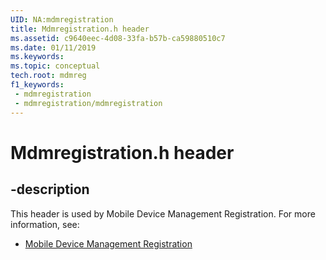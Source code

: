 ```yaml
---
UID: NA:mdmregistration
title: Mdmregistration.h header
ms.assetid: c9640eec-4d08-33fa-b57b-ca59880510c7
ms.date: 01/11/2019
ms.keywords: 
ms.topic: conceptual
tech.root: mdmreg
f1_keywords:
 - mdmregistration
 - mdmregistration/mdmregistration
---
```


# Mdmregistration.h header


## -description

This header is used by Mobile Device Management Registration. For more information, see:

- [Mobile Device Management Registration](../_mdmreg/index.md)

